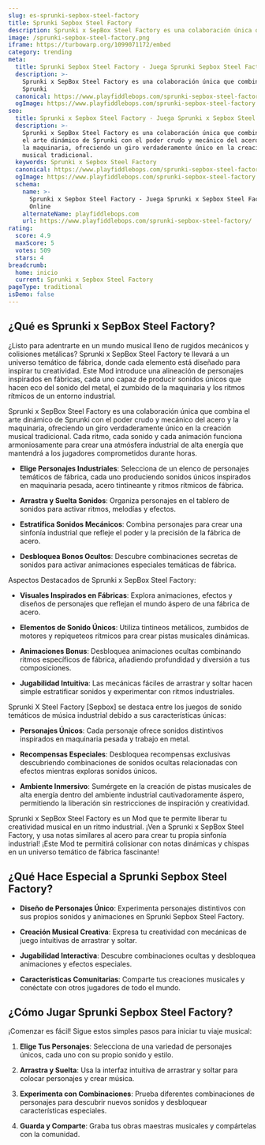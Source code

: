 ```yaml
---
slug: es-sprunki-sepbox-steel-factory
title: Sprunki Sepbox Steel Factory
description: Sprunki x SepBox Steel Factory es una colaboración única que combina Sprunki
image: /sprunki-sepbox-steel-factory.png
iframe: https://turbowarp.org/1099071172/embed
category: trending
meta:
  title: Sprunki Sepbox Steel Factory - Juega Sprunki Sepbox Steel Factory Online
  description: >-
    Sprunki x SepBox Steel Factory es una colaboración única que combina
    Sprunki
  canonical: https://www.playfiddlebops.com/sprunki-sepbox-steel-factory/
  ogImage: https://www.playfiddlebops.com/sprunki-sepbox-steel-factory.png
seo:
  title: Sprunki x Sepbox Steel Factory - Juega Sprunki x Sepbox Steel Factory Online
  description: >-
    Sprunki x SepBox Steel Factory es una colaboración única que combina
    el arte dinámico de Sprunki con el poder crudo y mecánico del acero y
    la maquinaria, ofreciendo un giro verdaderamente único en la creación
    musical tradicional.
  keywords: Sprunki x Sepbox Steel Factory
  canonical: https://www.playfiddlebops.com/sprunki-sepbox-steel-factory/
  ogImage: https://www.playfiddlebops.com/sprunki-sepbox-steel-factory.png
  schema:
    name: >-
      Sprunki x Sepbox Steel Factory - Juega Sprunki x Sepbox Steel Factory
      Online
    alternateName: playfiddlebops.com
    url: https://www.playfiddlebops.com/sprunki-sepbox-steel-factory/
rating:
  score: 4.9
  maxScore: 5
  votes: 509
  stars: 4
breadcrumb:
  home: inicio
  current: Sprunki x Sepbox Steel Factory
pageType: traditional
isDemo: false
---
```


## ¿Qué es Sprunki x SepBox Steel Factory?

¿Listo para adentrarte en un mundo musical lleno de rugidos mecánicos y colisiones metálicas? Sprunki x SepBox Steel Factory te llevará a un universo temático de fábrica, donde cada elemento está diseñado para inspirar tu creatividad. Este Mod introduce una alineación de personajes inspirados en fábricas, cada uno capaz de producir sonidos únicos que hacen eco del sonido del metal, el zumbido de la maquinaria y los ritmos rítmicos de un entorno industrial.

Sprunki x SepBox Steel Factory es una colaboración única que combina el arte dinámico de Sprunki con el poder crudo y mecánico del acero y la maquinaria, ofreciendo un giro verdaderamente único en la creación musical tradicional. Cada ritmo, cada sonido y cada animación funciona armoniosamente para crear una atmósfera industrial de alta energía que mantendrá a los jugadores comprometidos durante horas.

- **Elige Personajes Industriales**: Selecciona de un elenco de personajes temáticos de fábrica, cada uno produciendo sonidos únicos inspirados en maquinaria pesada, acero tintineante y ritmos rítmicos de fábrica.

- **Arrastra y Suelta Sonidos**: Organiza personajes en el tablero de sonidos para activar ritmos, melodías y efectos.

- **Estratifica Sonidos Mecánicos**: Combina personajes para crear una sinfonía industrial que refleje el poder y la precisión de la fábrica de acero.

- **Desbloquea Bonos Ocultos**: Descubre combinaciones secretas de sonidos para activar animaciones especiales temáticas de fábrica.

Aspectos Destacados de Sprunki x SepBox Steel Factory:

- **Visuales Inspirados en Fábricas**: Explora animaciones, efectos y diseños de personajes que reflejan el mundo áspero de una fábrica de acero.

- **Elementos de Sonido Únicos**: Utiliza tintineos metálicos, zumbidos de motores y repiqueteos rítmicos para crear pistas musicales dinámicas.

- **Animaciones Bonus**: Desbloquea animaciones ocultas combinando ritmos específicos de fábrica, añadiendo profundidad y diversión a tus composiciones.

- **Jugabilidad Intuitiva**: Las mecánicas fáciles de arrastrar y soltar hacen simple estratificar sonidos y experimentar con ritmos industriales.

Sprunki X Steel Factory [Sepbox] se destaca entre los juegos de sonido temáticos de música industrial debido a sus características únicas:

- **Personajes Únicos**: Cada personaje ofrece sonidos distintivos inspirados en maquinaria pesada y trabajo en metal.

- **Recompensas Especiales**: Desbloquea recompensas exclusivas descubriendo combinaciones de sonidos ocultas relacionadas con efectos mientras exploras sonidos únicos.

- **Ambiente Inmersivo**: Sumérgete en la creación de pistas musicales de alta energía dentro del ambiente industrial cautivadoramente áspero, permitiendo la liberación sin restricciones de inspiración y creatividad.

Sprunki x SepBox Steel Factory es un Mod que te permite liberar tu creatividad musical en un ritmo industrial. ¡Ven a Sprunki x SepBox Steel Factory, y usa notas similares al acero para crear tu propia sinfonía industrial! ¡Este Mod te permitirá colisionar con notas dinámicas y chispas en un universo temático de fábrica fascinante!

## ¿Qué Hace Especial a Sprunki Sepbox Steel Factory?

- **Diseño de Personajes Único**: Experimenta personajes distintivos con sus propios sonidos y animaciones en Sprunki Sepbox Steel Factory.

- **Creación Musical Creativa**: Expresa tu creatividad con mecánicas de juego intuitivas de arrastrar y soltar.

- **Jugabilidad Interactiva**: Descubre combinaciones ocultas y desbloquea animaciones y efectos especiales.

- **Características Comunitarias**: Comparte tus creaciones musicales y conéctate con otros jugadores de todo el mundo.

## ¿Cómo Jugar Sprunki Sepbox Steel Factory?

¡Comenzar es fácil! Sigue estos simples pasos para iniciar tu viaje musical:

1. **Elige Tus Personajes**: Selecciona de una variedad de personajes únicos, cada uno con su propio sonido y estilo.

1. **Arrastra y Suelta**: Usa la interfaz intuitiva de arrastrar y soltar para colocar personajes y crear música.

1. **Experimenta con Combinaciones**: Prueba diferentes combinaciones de personajes para descubrir nuevos sonidos y desbloquear características especiales.

1. **Guarda y Comparte**: Graba tus obras maestras musicales y compártelas con la comunidad.